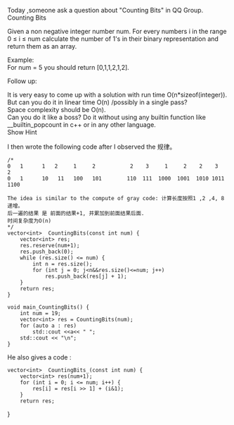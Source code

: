 Today ,someone ask a question about "Counting Bits" in QQ Group.
Counting Bits

Given a non negative integer number num. For every numbers i in the range 0 ≤ i ≤ num calculate the number of 1's in their binary representation and return them as an array.   

Example:  
For num = 5 you should return [0,1,1,2,1,2].  

Follow up:  

It is very easy to come up with a solution with run time O(n*sizeof(integer)). But can you do it in linear time O(n) /possibly in a single pass?  
Space complexity should be O(n).   
Can you do it like a boss? Do it without using any builtin function like __builtin_popcount in c++ or in any other language.  
Show Hint   

I then wrote the following code after I observed the 规律。

```
/*
0   1      1   2     1     2           2    3     1     2    2    3    2  
0   1      10   11   100   101        110  111  1000  1001  1010 1011 1100   

The idea is similar to the compute of gray code: 计算长度按照1 ,2 ,4, 8递增。
后一遍的结果 是 前面的结果+1, 并累加到前面结果后面.   
时间复杂度为O(n)
*/
vector<int>  CountingBits(const int num) {
	vector<int> res;
	res.reserve(num+1);
	res.push_back(0);
	while (res.size() <= num) {
		int n = res.size();
		for (int j = 0; j<n&&res.size()<=num; j++)
			res.push_back(res[j] + 1);
	}
	return res;
}

void main_CountingBits() {
	int num = 19;
	vector<int> res = CountingBits(num);
	for (auto a : res)
		std::cout <<a<< " ";
	std::cout << "\n";
}
```

He also gives a code :
```
vector<int>  CountingBits_(const int num) {
	vector<int> res(num+1);
	for (int i = 0; i <= num; i++) {
		res[i] = res[i >> 1] + (i&1);
	}
	return res;
```
}
